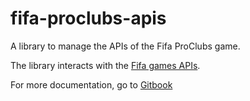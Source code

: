 # fifa-proclubs-apis

A library to manage the APIs of the Fifa ProClubs game.

The library interacts with the [Fifa games APIs](https://app.swaggerhub.com/apis-docs/lonnyantunes/FifaProClubs/1.0.0).

For more documentation, go to [Gitbook](https://lonny-antunes.gitbook.io/fifa-proclubs-bot/fifa-proclubs-apis/overview)
